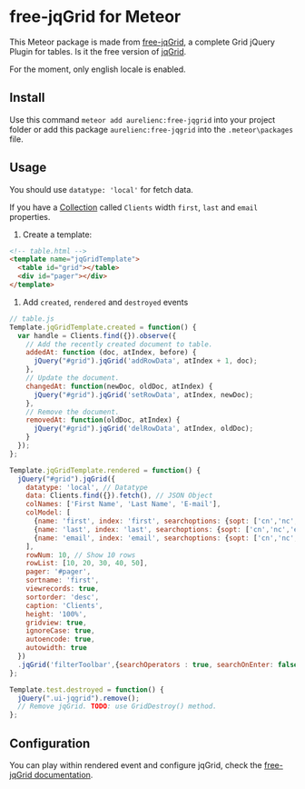 # free-jqGrid for Meteor

This Meteor package is made from [free-jqGrid](https://github.com/free-jqgrid/jqGrid),  a complete Grid jQuery Plugin for tables. Is it the free version of [jqGrid](https://github.com/tonytomov/jqGrid).

For the moment, only english locale is enabled.

## Install
Use this command `meteor add aurelienc:free-jqgrid` into your project folder or add this package `aurelienc:free-jqgrid` into the `.meteor\packages` file.

## Usage
  You should use `datatype: 'local'` for fetch data.

  If you have a [Collection](http://docs.meteor.com/#collections) called `Clients` width `first`, `last` and `email` properties.

  1. Create a template:

  ```html
  <!-- table.html -->
  <template name="jqGridTemplate">
    <table id="grid"></table>
    <div id="pager"></div>
  </template>
  ```
  1. Add `created`, `rendered` and `destroyed` events

  ```js
  // table.js
  Template.jqGridTemplate.created = function() {
    var handle = Clients.find({}).observe({
      // Add the recently created document to table.
      addedAt: function (doc, atIndex, before) {
        jQuery("#grid").jqGrid('addRowData', atIndex + 1, doc);
      },
      // Update the document.
      changedAt: function(newDoc, oldDoc, atIndex) {
        jQuery("#grid").jqGrid('setRowData', atIndex, newDoc);
      },
      // Remove the document.
      removedAt: function(oldDoc, atIndex) {
        jQuery("#grid").jqGrid('delRowData', atIndex, oldDoc);
      }
    });
  };

  Template.jqGridTemplate.rendered = function() {
    jQuery("#grid").jqGrid({
      datatype: 'local', // Datatype
      data: Clients.find({}).fetch(), // JSON Object
      colNames: ['First Name', 'Last Name', 'E-mail'],
      colModel: [
        {name: 'first', index: 'first', searchoptions: {sopt: ['cn','nc','eq','bw','bn','ew','en']}},
        {name: 'last', index: 'last', searchoptions: {sopt: ['cn','nc','eq','bw','bn','ew','en']}},
        {name: 'email', index: 'email', searchoptions: {sopt: ['cn','nc','eq','bw','bn','ew','en']}}
      ],
      rowNum: 10, // Show 10 rows
      rowList: [10, 20, 30, 40, 50],
      pager: '#pager',
      sortname: 'first',
      viewrecords: true,
      sortorder: 'desc',
      caption: 'Clients',
      height: '100%',
      gridview: true,
      ignoreCase: true,
      autoencode: true,
      autowidth: true
    })
    .jqGrid('filterToolbar',{searchOperators : true, searchOnEnter: false});    
  };

  Template.test.destroyed = function() {
    jQuery(".ui-jqgrid").remove();
    // Remove jqGrid. TODO: use GridDestroy() method.
  };
  ```

## Configuration
You can play within rendered event and configure jqGrid, check the [free-jqGrid documentation](https://free-jqgrid.github.io/).

